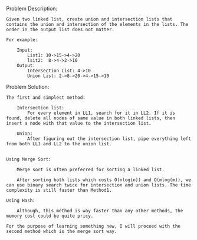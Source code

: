 Problem Description:

	Given two linked list, create union and intersection lists that contains the union and intersection of the elements in the lists. The order in the output list does not matter.

	For example:

		Input:
			List1: 10->15->4->20
			lsit2:  8->4->2->10
		Output:
			Intersection List: 4->10
			Union List: 2->8->20->4->15->10

Problem Solution:
	
	The first and simplest method:

		Intersection list:
			For every element in LL1, search for it in LL2. If it is found, delete all nodes of same value in both linked lists, then insert a node with that value to the intersection list.

		Union:
			After figuring out the intersection list, pipe everything left from both LL1 and LL2 to the union list. 


	Using Merge Sort:

		Merge sort is often preferred for sorting a linked list.

		After sorting both lists which costs O(nlog(n)) and O(mlog(m)), we can use binary search twice for intersection and union lists. The time complexity is still faster than Method1.

	Using Hash:

		Although, this method is way faster than any other methods, the memory cost could be quite pricy.

	For the purpose of learning something new, I will proceed with the second method which is the merge sort way.
